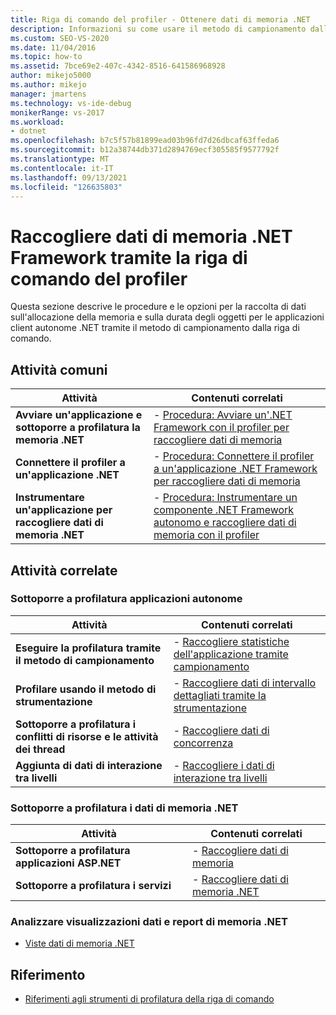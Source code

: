 ```yaml
---
title: Riga di comando del profiler - Ottenere dati di memoria .NET
description: Informazioni su come usare il metodo di campionamento dalla riga di comando per raccogliere dati sull'allocazione di memoria e sulla durata degli oggetti per un client .NET autonomo.
ms.custom: SEO-VS-2020
ms.date: 11/04/2016
ms.topic: how-to
ms.assetid: 7bce69e2-407c-4342-8516-641586968928
author: mikejo5000
ms.author: mikejo
manager: jmartens
ms.technology: vs-ide-debug
monikerRange: vs-2017
ms.workload:
- dotnet
ms.openlocfilehash: b7c5f57b81899ead03b96fd7d26dbcaf63ffeda6
ms.sourcegitcommit: b12a38744db371d2894769ecf305585f9577792f
ms.translationtype: MT
ms.contentlocale: it-IT
ms.lasthandoff: 09/13/2021
ms.locfileid: "126635803"
---
```

# <a name="collect-net-framework-memory-data-by-using-the-profiler-command-line"></a>Raccogliere dati di memoria .NET Framework tramite la riga di comando del profiler

Questa sezione descrive le procedure e le opzioni per la raccolta di dati sull'allocazione della memoria e sulla durata degli oggetti per le applicazioni client autonome .NET tramite il metodo di campionamento dalla riga di comando.

## <a name="common-tasks"></a>Attività comuni

|Attività|Contenuti correlati|
|----------|---------------------|
|**Avviare un'applicazione e sottoporre a profilatura la memoria .NET**|-   [Procedura: Avviare un'.NET Framework con il profiler per raccogliere dati di memoria](../profiling/how-to-launch-a-stand-alone-dotnet-framework-app-to-collect-memory-data.md)|
|**Connettere il profiler a un'applicazione .NET**|-   [Procedura: Connettere il profiler a un'applicazione .NET Framework per raccogliere dati di memoria](../profiling/how-to-attach-the-profiler-to-a-dotnet-framework-app-to-collect-memory-data.md)|
|**Instrumentare un'applicazione per raccogliere dati di memoria .NET**|-   [Procedura: Instrumentare un componente .NET Framework autonomo e raccogliere dati di memoria con il profiler](../profiling/how-to-instrument-a-dotnet-framework-component-and-collect-memory-data.md)|

## <a name="related-tasks"></a>Attività correlate

### <a name="profile-stand-alone-applications"></a>Sottoporre a profilatura applicazioni autonome

|Attività|Contenuti correlati|
|----------|---------------------|
|**Eseguire la profilatura tramite il metodo di campionamento**|-   [Raccogliere statistiche dell'applicazione tramite campionamento](../profiling/collecting-application-statistics-for-stand-alone-applications.md)|
|**Profilare usando il metodo di strumentazione**|-   [Raccogliere dati di intervallo dettagliati tramite la strumentazione](../profiling/collecting-detailed-timing-data-for-a-stand-alone-application.md)|
|**Sottoporre a profilatura i conflitti di risorse e le attività dei thread**|-   [Raccogliere dati di concorrenza](../profiling/collecting-concurrency-data-for-stand-alone-applications.md)|
|**Aggiunta di dati di interazione tra livelli**|-   [Raccogliere i dati di interazione tra livelli](../profiling/adding-tier-interaction-data-from-the-command-line.md)|

### <a name="profile-net-memory-data"></a>Sottoporre a profilatura i dati di memoria .NET

|Attività|Contenuti correlati|
|----------|---------------------|
|**Sottoporre a profilatura applicazioni ASP.NET**|-   [Raccogliere dati di memoria](../profiling/collecting-memory-data-from-an-aspnet-web-application.md)|
|**Sottoporre a profilatura i servizi**|-   [Raccogliere dati di memoria .NET](../profiling/collecting-memory-data-from-dotnet-framework-services-by-using-the-profiler-command-line.md)|

### <a name="analyze-net-memory-data-views-and-reports"></a>Analizzare visualizzazioni dati e report di memoria .NET
- [Viste dati di memoria .NET](../profiling/dotnet-memory-data-views.md)

## <a name="reference"></a>Riferimento
- [Riferimenti agli strumenti di profilatura della riga di comando](../profiling/command-line-profiling-tools-reference.md)
